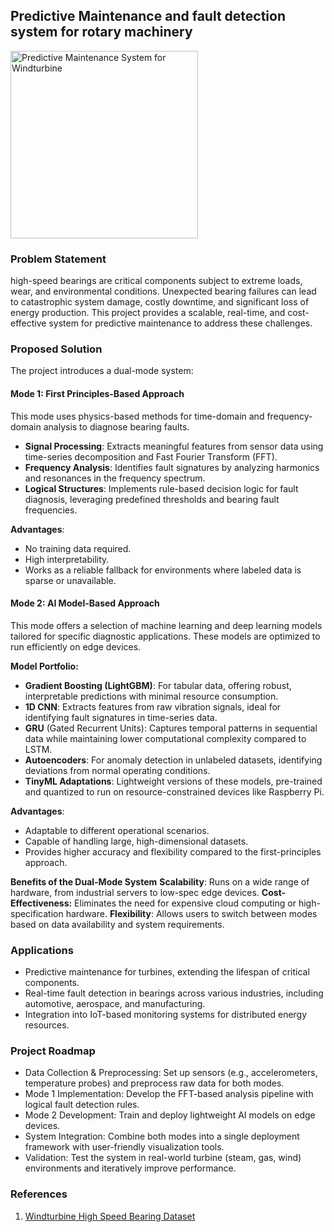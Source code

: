 ## Predictive Maintenance and fault detection system for rotary machinery

<img src="https://raw.githubusercontent.com/bhavikmk/windturbine/refs/heads/main/src/infographic.webp" alt="Predictive Maintenance System for Windturbine" width="300" height="300">

### Problem Statement

high-speed bearings are critical components subject to extreme loads, wear, and environmental conditions. Unexpected bearing failures can lead to catastrophic system damage, costly downtime, and significant loss of energy production. This project provides a scalable, real-time, and cost-effective system for predictive maintenance to address these challenges.

### Proposed Solution
The project introduces a dual-mode system:

#### **Mode 1**: First Principles-Based Approach

This mode uses physics-based methods for time-domain and frequency-domain analysis to diagnose bearing faults.

- **Signal Processing**: Extracts meaningful features from sensor data using time-series decomposition and Fast Fourier Transform (FFT).
- **Frequency Analysis**: Identifies fault signatures by analyzing harmonics and resonances in the frequency spectrum.
- **Logical Structures**: Implements rule-based decision logic for fault diagnosis, leveraging predefined thresholds and bearing fault frequencies.

**Advantages**:
- No training data required.
- High interpretability.
- Works as a reliable fallback for environments where labeled data is sparse or unavailable.

#### **Mode 2:** AI Model-Based Approach
This mode offers a selection of machine learning and deep learning models tailored for specific diagnostic applications. These models are optimized to run efficiently on edge devices.

**Model Portfolio:**

- **Gradient Boosting (LightGBM)**: For tabular data, offering robust, interpretable predictions with minimal resource consumption.
- **1D CNN**: Extracts features from raw vibration signals, ideal for identifying fault signatures in time-series data.
- **GRU** (Gated Recurrent Units): Captures temporal patterns in sequential data while maintaining lower computational complexity compared to LSTM.
- **Autoencoders**: For anomaly detection in unlabeled datasets, identifying deviations from normal operating conditions.
- **TinyML Adaptations**: Lightweight versions of these models, pre-trained and quantized to run on resource-constrained devices like Raspberry Pi.

**Advantages**:

- Adaptable to different operational scenarios.
- Capable of handling large, high-dimensional datasets.
- Provides higher accuracy and flexibility compared to the first-principles approach.

**Benefits of the Dual-Mode System**
**Scalability**: Runs on a wide range of hardware, from industrial servers to low-spec edge devices.
**Cost-Effectiveness:** Eliminates the need for expensive cloud computing or high-specification hardware.
**Flexibility**: Allows users to switch between modes based on data availability and system requirements.


### Applications
- Predictive maintenance for turbines, extending the lifespan of critical components.
- Real-time fault detection in bearings across various industries, including automotive, aerospace, and manufacturing.
- Integration into IoT-based monitoring systems for distributed energy resources.


### Project Roadmap
- Data Collection & Preprocessing: Set up sensors (e.g., accelerometers, temperature probes) and preprocess raw data for both modes.
- Mode 1 Implementation: Develop the FFT-based analysis pipeline with logical fault detection rules.
- Mode 2 Development: Train and deploy lightweight AI models on edge devices.
- System Integration: Combine both modes into a single deployment framework with user-friendly visualization tools.
- Validation: Test the system in real-world turbine (steam, gas, wind) environments and iteratively improve performance.

<!-- ### Project Structure

```
wind_turbine_bearing_ai/
├── data_csv/                # Contains raw and processed sensor datasets
├── notebooks/           # Jupyter notebooks for exploratory data analysis and model development
├── models/              # Pre-trained and optimized models
├── src/                 # Source code for training and inference
│   ├── preprocessing/   # Data cleaning and feature engineering scripts
│   ├── models/          # AI model implementations
│   ├── evaluation/      # Model evaluation and performance metrics
├── edge/                # Scripts for edge deployment
├── tests/               # Unit tests for project components
├── README.md            # Project overview and instructions
├── requirements.txt     # Dependencies for the project
└── LICENSE              # License file
``` -->


### References
1. [Windturbine High Speed Bearing Dataset](https://www.kaggle.com/datasets/luishpinto/wind-turbine-high-speed-bearing-prognosis-data)

